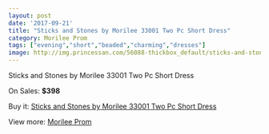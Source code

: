 ```yaml
---
layout: post
date: '2017-09-21'
title: "Sticks and Stones by Morilee 33001 Two Pc Short Dress"
category: Morilee Prom
tags: ["evening","short","beaded","charming","dresses"]
image: http://img.princessan.com/56088-thickbox_default/sticks-and-stones-by-morilee-33001-two-pc-short-dress.jpg
---
```

Sticks and Stones by Morilee 33001 Two Pc Short Dress

On Sales: **$398**
<a href="https://www.princessan.com/en/morilee-prom/25163-sticks-and-stones-by-morilee-33001-two-pc-short-dress.html"><amp-img layout="responsive" width="600" height="600" src="//img.princessan.com/56088-thickbox_default/sticks-and-stones-by-morilee-33001-two-pc-short-dress.jpg" alt="Sticks and Stones by Morilee 33001 Two Pc Short Dress 0" /></a>
<a href="https://www.princessan.com/en/morilee-prom/25163-sticks-and-stones-by-morilee-33001-two-pc-short-dress.html"><amp-img layout="responsive" width="600" height="600" src="//img.princessan.com/56090-thickbox_default/sticks-and-stones-by-morilee-33001-two-pc-short-dress.jpg" alt="Sticks and Stones by Morilee 33001 Two Pc Short Dress 1" /></a>
<a href="https://www.princessan.com/en/morilee-prom/25163-sticks-and-stones-by-morilee-33001-two-pc-short-dress.html"><amp-img layout="responsive" width="600" height="600" src="//img.princessan.com/56089-thickbox_default/sticks-and-stones-by-morilee-33001-two-pc-short-dress.jpg" alt="Sticks and Stones by Morilee 33001 Two Pc Short Dress 2" /></a>

Buy it: [Sticks and Stones by Morilee 33001 Two Pc Short Dress](https://www.princessan.com/en/morilee-prom/25163-sticks-and-stones-by-morilee-33001-two-pc-short-dress.html "Sticks and Stones by Morilee 33001 Two Pc Short Dress")

View more: [Morilee Prom](https://www.princessan.com/en/211-morilee-prom "Morilee Prom")